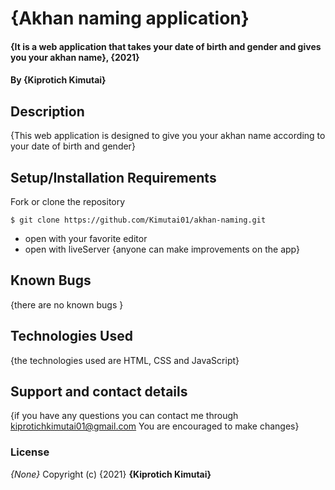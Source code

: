 # {Akhan naming application}
#### {It is a web application that takes your date of birth and gender and gives you your akhan name}, {2021}
#### By **{Kiprotich Kimutai}**
## Description
{This web application is designed to give you your akhan name according to your date of birth and gender}
## Setup/Installation Requirements
 Fork or clone the repository
 ```
$ git clone https://github.com/Kimutai01/akhan-naming.git
 ```
* open with your favorite editor
* open with liveServer
{anyone can make improvements on the app}
## Known Bugs
{there are no known bugs }
## Technologies Used
{the technologies used are HTML, CSS and JavaScript}
## Support and contact details
{if you have any questions you can contact me through kiprotichkimutai01@gmail.com
You are encouraged to make changes}
### License
*{None}*
Copyright (c) {2021} **{Kiprotich Kimutai}**
